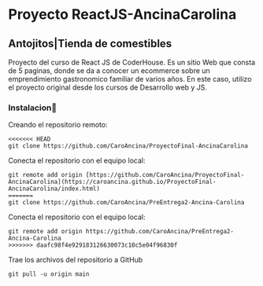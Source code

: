 # Proyecto ReactJS-AncinaCarolina
## **Antojitos|Tienda de comestibles**

Proyecto del curso de React JS de CoderHouse. Es un sitio Web que consta de 5 paginas, donde se da a conocer un ecommerce sobre un emprendimiento gastronomico familiar de varios años. En este caso, utilizo el proyecto original desde los cursos de Desarrollo web y JS.

### **Instalacion**:wrench:


Creando el repositorio remoto:
```
<<<<<<< HEAD
git clone https://github.com/CaroAncina/ProyectoFinal-AncinaCarolina
```
Conecta el repositorio con el equipo local:
```
git remote add origin [https://github.com/CaroAncina/ProyectoFinal-AncinaCarolina](https://caroancina.github.io/ProyectoFinal-AncinaCarolina/index.html)
=======
git clone https://github.com/CaroAncina/PreEntrega2-Ancina-Carolina
```
Conecta el repositorio con el equipo local:
```
git remote add origin https://github.com/CaroAncina/PreEntrega2-Ancina-Carolina
>>>>>>> daafc98f4e929183126630073c10c5e04f96830f
```
Trae los archivos del repositorio a GitHub
```
git pull -u origin main
```

